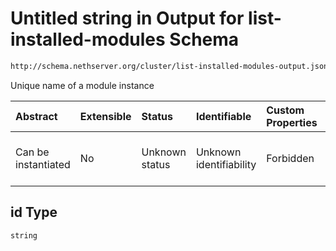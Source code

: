 # Untitled string in Output for list-installed-modules Schema

```txt
http://schema.nethserver.org/cluster/list-installed-modules-output.json#/patternProperties/.*/items/properties/id
```

Unique name of a module instance

| Abstract            | Extensible | Status         | Identifiable            | Custom Properties | Additional Properties | Access Restrictions | Defined In                                                                                               |
| :------------------ | :--------- | :------------- | :---------------------- | :---------------- | :-------------------- | :------------------ | :------------------------------------------------------------------------------------------------------- |
| Can be instantiated | No         | Unknown status | Unknown identifiability | Forbidden         | Allowed               | none                | [list-installed-modules-output.json*](cluster/list-installed-modules-output.json "open original schema") |

## id Type

`string`
